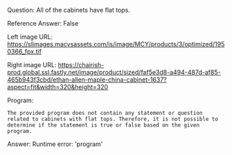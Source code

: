 Question: All of the cabinets have flat tops.

Reference Answer: False

Left image URL: https://slimages.macysassets.com/is/image/MCY/products/3/optimized/1950366_fpx.tif

Right image URL: https://chairish-prod.global.ssl.fastly.net/image/product/sized/faf5e3d8-a494-487d-af85-465b943f3cbd/ethan-allen-maple-china-cabinet-1637?aspect=fit&width=320&height=320

Program:

```
The provided program does not contain any statement or question related to cabinets with flat tops. Therefore, it is not possible to determine if the statement is true or false based on the given program.
```
Answer: Runtime error: 'program'


